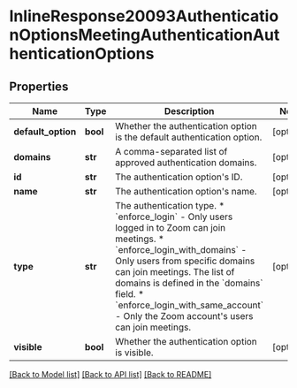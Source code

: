 # InlineResponse20093AuthenticationOptionsMeetingAuthenticationAuthenticationOptions

## Properties
Name | Type | Description | Notes
------------ | ------------- | ------------- | -------------
**default_option** | **bool** | Whether the authentication option is the default authentication option. | [optional] 
**domains** | **str** | A comma-separated list of approved authentication domains. | [optional] 
**id** | **str** | The authentication option&#x27;s ID. | [optional] 
**name** | **str** | The authentication option&#x27;s name. | [optional] 
**type** | **str** | The authentication type.  * &#x60;enforce_login&#x60; - Only users logged in to Zoom can join meetings.  * &#x60;enforce_login_with_domains&#x60; - Only users from specific domains can join meetings. The list of domains is defined in the &#x60;domains&#x60; field.  * &#x60;enforce_login_with_same_account&#x60; - Only the Zoom account&#x27;s users can join meetings. | [optional] 
**visible** | **bool** | Whether the authentication option is visible. | [optional] 

[[Back to Model list]](../README.md#documentation-for-models) [[Back to API list]](../README.md#documentation-for-api-endpoints) [[Back to README]](../README.md)

